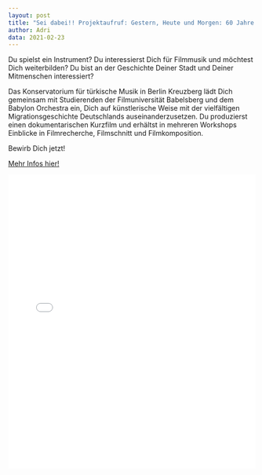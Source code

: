 ```yaml
---
layout: post
title: "Sei dabei!! Projektaufruf: Gestern, Heute und Morgen: 60 Jahre Türkische Gastarbeiter:innen in Deutschland Ein Filmmusik- und Recherche-Workshop mit Babylon ORCHESTRA"
author: Adri
data: 2021-02-23
---
```


Du spielst ein Instrument? Du interessierst Dich für Filmmusik und möchtest Dich weiterbilden? Du bist an der Geschichte Deiner Stadt und Deiner Mitmenschen interessiert?<p>
Das Konservatorium für türkische Musik in Berlin Kreuzberg lädt Dich gemeinsam mit Studierenden der Filmuniversität Babelsberg und dem Babylon Orchestra ein, Dich auf künstlerische Weise mit der vielfältigen Migrationsgeschichte Deutschlands auseinanderzusetzen. Du produzierst einen dokumentarischen Kurzfilm und erhältst in mehreren Workshops Einblicke in Filmrecherche, Filmschnitt und Filmkomposition.
<p>
Bewirb Dich jetzt!
<p>
  <a href="/styles/press/BO_Projektaufruf_2.pdf">Mehr Infos hier!</a>
<p>
<embed src="/styles/press/BO_Projektaufruf_2.pdf" type="application/pdf" width="100%" height="600px"/>

